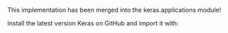 This implementation has been merged into the keras.applications module!

Install the latest version Keras on GitHub and import it with: 
